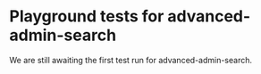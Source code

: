 # Playground tests for advanced-admin-search
We are still awaiting the first test run for advanced-admin-search.
